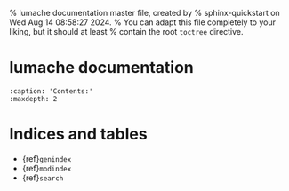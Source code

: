 % lumache documentation master file, created by
% sphinx-quickstart on Wed Aug 14 08:58:27 2024.
% You can adapt this file completely to your liking, but it should at least
% contain the root `toctree` directive.

# lumache documentation

```{toctree}
:caption: 'Contents:'
:maxdepth: 2
```

# Indices and tables

- {ref}`genindex`
- {ref}`modindex`
- {ref}`search`
